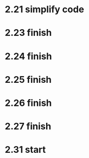 # 2.21 simplify code
# 2.23 finish
# 2.24 finish
# 2.25 finish
# 2.26 finish
# 2.27 finish
# 2.31 start